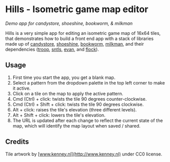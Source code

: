 Hills - Isometric game map editor
======================================================

*Demo app for candystore, shoeshine, bookworm, & milkman*

Hills is a very simple app for editing an isometric game map of 16x64 tiles, that demonstrates how to build a front end app with a stack of libraries made up of [candystore](https://github.com/danstocker/candystore), [shoeshine](https://github.com/danstocker/shoeshine), [bookworm](https://github.com/danstocker/bookworm), [milkman](https://github.com/danstocker/milkman), and their dependencies ([troop](https://github.com/danstocker/troop), [sntls](https://github.com/danstocker/sntls), [evan](https://github.com/danstocker/evan), and [flock](https://github.com/danstocker/flock)).

Usage
-----

1. First time you start the app, you get a blank map.
2. Select a pattern from the dropdown palette in the top left corner to make it active.
3. Click on a tile on the map to apply the active pattern.
4. Cmd (Ctrl) + click: twists the tile 90 degrees counter-clockwise.
5. Cmd (Ctrl) + Shift + click: twists the tile 90 degrees clockwise.
6. Alt + click: raises the tile's elevation (three different levels).
7. Alt + Shift + click: lowers the tile's elevation.
8. The URL is updated after each change to reflect the current state of the map, which will identify the map layout when saved / shared.

Credits
-------

Tile artwork by [www.kenney.nl](http://www.kenney.nl) under CC0 license.
